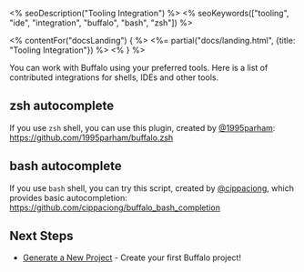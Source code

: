 <% seoDescription("Tooling Integration") %>
<% seoKeywords(["tooling", "ide", "integration", "buffalo", "bash", "zsh"]) %>

<% contentFor("docsLanding") { %>
  <%= partial("docs/landing.html", {title: "Tooling Integration"}) %>
<% } %>

You can work with Buffalo using your preferred tools. Here is a list of contributed integrations for shells, IDEs and other tools.

## zsh autocomplete

If you use `zsh` shell, you can use this plugin, created by [@1995parham](https://github.com/1995parham): https://github.com/1995parham/buffalo.zsh

## bash autocomplete

If you use `bash` shell, you can try this script, created by [@cippaciong](https://github.com/cippaciong), which provides basic autocompletion: https://github.com/cippaciong/buffalo_bash_completion

## Next Steps

* [Generate a New Project](/en/docs/new-project) - Create your first Buffalo project!
